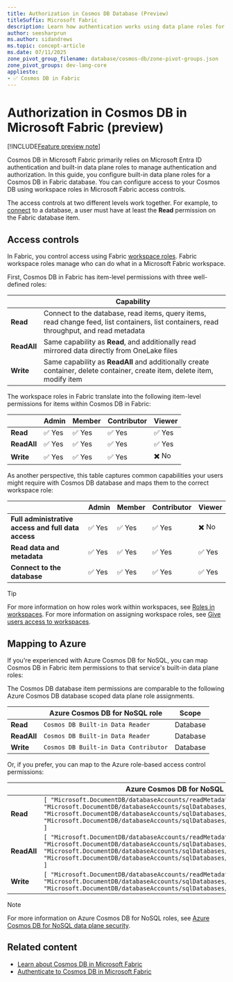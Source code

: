```yaml
---
title: Authorization in Cosmos DB Database (Preview)
titleSuffix: Microsoft Fabric
description: Learn how authentication works using data plane roles for Cosmos DB databases in Microsoft Fabric during the preview.
author: seesharprun
ms.author: sidandrews
ms.topic: concept-article
ms.date: 07/11/2025
zone_pivot_group_filename: database/cosmos-db/zone-pivot-groups.json
zone_pivot_groups: dev-lang-core
appliesto:
- ✅ Cosmos DB in Fabric
---
```


# Authorization in Cosmos DB in Microsoft Fabric (preview)

[!INCLUDE[Feature preview note](../../includes/feature-preview-note.md)]

Cosmos DB in Microsoft Fabric primarily relies on Microsoft Entra ID authentication and built-in data plane roles to manage authentication and authorization. In this guide, you configure built-in data plane roles for a Cosmos DB in Fabric database. You can configure access to your Cosmos DB using workspace roles in Microsoft Fabric access controls.

The access controls at two different levels work together. For example, to [connect](how-to-authenticate.md) to a database, a user must have at least the **Read** permission on the Fabric database item.

## Access controls

In Fabric, you control access using Fabric [workspace roles](../../security/permission-model.md#workspace-roles). Fabric workspace roles manage who can do what in a Microsoft Fabric workspace.

First, Cosmos DB in Fabric has item-level permissions with three well-defined roles:

| | Capability |
| --- | --- |
| **Read** | Connect to the database, read items, query items, read change feed, list containers, list containers, read throughput,  and read metadata |
| **ReadAll** | Same capability as **Read**, and additionally read mirrored data directly from OneLake files |
| **Write** | Same capability as **ReadAll** and additionally create container, delete container, create item, delete item, modify item |

The workspace roles in Fabric translate into the following item-level permissions for items within Cosmos DB in Fabric:

| | Admin | Member | Contributor | Viewer |
| --- | --- | --- | --- | --- |
| **Read** | ✅ Yes | ✅ Yes | ✅ Yes | ✅ Yes |
| **ReadAll** | ✅ Yes | ✅ Yes | ✅ Yes | ✅ Yes |
| **Write** | ✅ Yes | ✅ Yes | ✅ Yes | ✖️ No |

As another perspective, this table captures common capabilities your users might require with Cosmos DB database and maps them to the correct workspace role:

| | Admin | Member | Contributor | Viewer |
| --- | --- | --- | --- | --- |
| **Full administrative access and full data access** | ✅ Yes | ✅ Yes | ✅ Yes | ✖️ No |
| **Read data and metadata** | ✅ Yes | ✅ Yes | ✅ Yes | ✅ Yes |
| **Connect to the database** | ✅ Yes | ✅ Yes | ✅ Yes | ✅ Yes |

> [!TIP]
> For more information on how roles work within workspaces, see [Roles in workspaces](../../fundamentals/roles-workspaces.md). For more information on assigning workspace roles, see [Give users access to workspaces](../../fundamentals/give-access-workspaces.md).

## Mapping to Azure

If you're experienced with Azure Cosmos DB for NoSQL, you can map Cosmos DB in Fabric item permissions to that service's built-in data plane roles:

The Cosmos DB database item permissions are comparable to the following Azure Cosmos DB database scoped data plane role assignments.

| | Azure Cosmos DB for NoSQL role | Scope |
| --- | --- | --- |
| **Read** | `Cosmos DB Built-in Data Reader` | Database |
| **ReadAll** | `Cosmos DB Built-in Data Reader` | Database |
| **Write** | `Cosmos DB Built-in Data Contributor` | Database |

Or, if you prefer, you can map to the Azure role-based access control permissions:

| | Azure Cosmos DB for NoSQL role | Scope |
| --- | --- | --- |
| **Read** | `[ "Microsoft.DocumentDB/databaseAccounts/readMetadata", "Microsoft.DocumentDB/databaseAccounts/sqlDatabases/containers/items/read", "Microsoft.DocumentDB/databaseAccounts/sqlDatabases/containers/executeQuery", "Microsoft.DocumentDB/databaseAccounts/sqlDatabases/containers/readChangeFeed" ]` | Database |
| **ReadAll** | `[ "Microsoft.DocumentDB/databaseAccounts/readMetadata", "Microsoft.DocumentDB/databaseAccounts/sqlDatabases/containers/items/read", "Microsoft.DocumentDB/databaseAccounts/sqlDatabases/containers/executeQuery", "Microsoft.DocumentDB/databaseAccounts/sqlDatabases/containers/readChangeFeed" ]` | Database |
| **Write** | `[ "Microsoft.DocumentDB/databaseAccounts/readMetadata", "Microsoft.DocumentDB/databaseAccounts/sqlDatabases/containers/*", "Microsoft.DocumentDB/databaseAccounts/sqlDatabases/containers/items/*" ]` | Database |

> [!NOTE]
> For more information on Azure Cosmos DB for NoSQL roles, see [Azure Cosmos DB for NoSQL data plane security](/azure/cosmos-db/nosql/reference-data-plane-security).

## Related content

- [Learn about Cosmos DB in Microsoft Fabric](overview.md)
- [Authenticate to Cosmos DB in Microsoft Fabric](how-to-authenticate.md)
